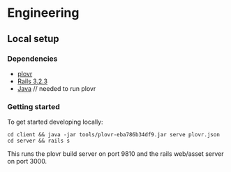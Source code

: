 # Engineering

## Local setup

### Dependencies

+ [plovr](http://plovr.com/)
+ [Rails 3.2.3](https://rvm.io/)
+ [Java](http://www.java.com/en/download/index.jsp)   // needed to run plovr

### Getting started

To get started developing locally:

    cd client && java -jar tools/plovr-eba786b34df9.jar serve plovr.json
    cd server && rails s

This runs the plovr build server on port 9810 and the rails web/asset server  
on port 3000.  
